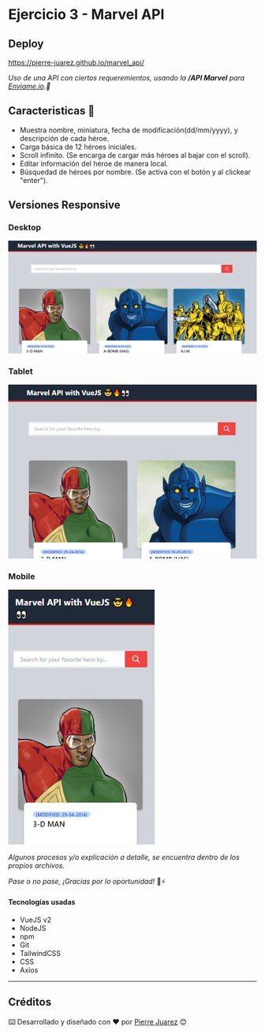 # Ejercicio 3 - Marvel API

## Deploy

<a href="https://pierre-juarez.github.io/marvel_api/" target="_blank">https://pierre-juarez.github.io/marvel_api/</a>


_Uso de una API con ciertos requeremientos, usando la **/API Marvel**  para [Enviame.io](https://enviame.io/).💪_

## Caracteristicas 🤩

- Muestra nombre, miniatura, fecha de modificación(dd/mm/yyyy), y descripción de cada héroe.
- Carga básica de 12 héroes iniciales.
- Scroll infinito. (Se encarga de cargar más héroes al bajar con el scroll).
- Editar información del héroe de manera local.
- Búsquedad de héroes por nombre. (Se activa con el botón y al clickear "enter").

## Versiones Responsive

### Desktop

![Versión Desktop](src/assets/screenshots/desktop.png?raw=true "Versión Desktop")

### Tablet

![Versión Tablet](src/assets/screenshots/tablet.png?raw=true "Versión Tablet")

### Mobile

![Versión Mobile](src/assets/screenshots/mobile.png?raw=true "Versión Mobile")


_Algunos procesos y/o explicación a detalle, se encuentra dentro de los propios archivos._

_Pase o no pase, ¡Gracias por lo oportunidad!_ 🙌⚡


#### Tecnologías usadas

* VueJS v2
* NodeJS
* npm
* Git
* TailwindCSS
* CSS
* Axios

<hr>

## Créditos

⌨️ Desarrollado y diseñado con ♥️ por [Pierre Juarez](https://github.com/pierre-juarez) 😊
